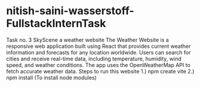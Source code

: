 # nitish-saini-wasserstoff-FullstackInternTask
Task no. 3
SkyScene a weather website
The Weather Website is a responsive web application built using React that provides current weather information and forecasts for any location worldwide. Users can search for cities and receive real-time data, including temperature, humidity, wind speed, and weather conditions. The app uses the OpenWeatherMap API to fetch accurate weather data.
Steps to run this website
1.) npm create vite
2.) npm install    (To install node modules)
